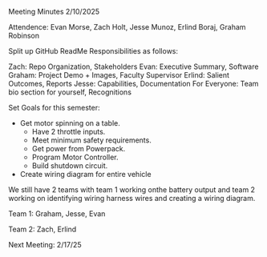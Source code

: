 Meeting Minutes 2/10/2025

Attendence: Evan Morse, Zach Holt, Jesse Munoz, Erlind Boraj, Graham Robinson

Split up GitHub ReadMe Responsibilities as follows:

Zach: Repo Organization, Stakeholders
Evan: Executive Summary, Software
Graham: Project Demo + Images, Faculty Supervisor
Erlind: Salient Outcomes, Reports
Jesse: Capabilities, Documentation
For Everyone: Team bio section for yourself, Recognitions

Set Goals for this semester:
- Get motor spinning on a table.
  - Have 2 throttle inputs.
  - Meet minimum safety requirements.
  - Get power from Powerpack.
  - Program Motor Controller.
  - Build shutdown circuit.
- Create wiring diagram for entire vehicle

We still have 2 teams with team 1 working onthe battery output and team 2 working on identifying wiring harness wires and creating a wiring diagram.

Team 1: Graham, Jesse, Evan

Team 2: Zach, Erlind

Next Meeting: 2/17/25

